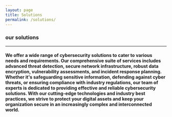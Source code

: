 ```yaml
---
layout: page
title: Solutions
permalink: /solutions/
---
```

### our solutions ###
---
#### We offer a wide range of cybersecurity solutions to cater to various needs and requirements. Our comprehensive suite of services includes advanced threat detection, secure network infrastructure, robust data encryption, vulnerability assessments, and incident response planning. Whether it's safeguarding sensitive information, defending against cyber threats, or ensuring compliance with industry regulations, our team of experts is dedicated to providing effective and reliable cybersecurity solutions. With our cutting-edge technologies and industry best practices, we strive to protect your digital assets and keep your organization secure in an increasingly complex and interconnected world. ####